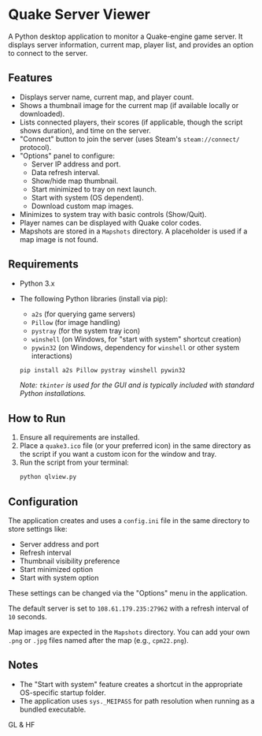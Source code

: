 # Quake Server Viewer

A Python desktop application to monitor a Quake-engine game server. It displays server information, current map, player list, and provides an option to connect to the server.

## Features

* Displays server name, current map, and player count.
* Shows a thumbnail image for the current map (if available locally or downloaded).
* Lists connected players, their scores (if applicable, though the script shows duration), and time on the server.
* "Connect" button to join the server (uses Steam's `steam://connect/` protocol).
* "Options" panel to configure:
    * Server IP address and port.
    * Data refresh interval.
    * Show/hide map thumbnail.
    * Start minimized to tray on next launch.
    * Start with system (OS dependent).
    * Download custom map images.
* Minimizes to system tray with basic controls (Show/Quit).
* Player names can be displayed with Quake color codes.
* Mapshots are stored in a `Mapshots` directory. A placeholder is used if a map image is not found.

## Requirements

* Python 3.x
* The following Python libraries (install via pip):
    * `a2s` (for querying game servers)
    * `Pillow` (for image handling)
    * `pystray` (for the system tray icon)
    * `winshell` (on Windows, for "start with system" shortcut creation)
    * `pywin32` (on Windows, dependency for `winshell` or other system interactions)

    ```bash
    pip install a2s Pillow pystray winshell pywin32
    ```
    *Note: `tkinter` is used for the GUI and is typically included with standard Python installations.*

## How to Run

1.  Ensure all requirements are installed.
2.  Place a `quake3.ico` file (or your preferred icon) in the same directory as the script if you want a custom icon for the window and tray.
3.  Run the script from your terminal:
    ```bash
    python qlview.py
    ```

## Configuration

The application creates and uses a `config.ini` file in the same directory to store settings like:
* Server address and port
* Refresh interval
* Thumbnail visibility preference
* Start minimized option
* Start with system option

These settings can be changed via the "Options" menu in the application.

The default server is set to `108.61.179.235:27962` with a refresh interval of `10` seconds.

Map images are expected in the `Mapshots` directory. You can add your own `.png` or `.jpg` files named after the map (e.g., `cpm22.png`).

## Notes

* The "Start with system" feature creates a shortcut in the appropriate OS-specific startup folder.
* The application uses `sys._MEIPASS` for path resolution when running as a bundled executable.

GL & HF
